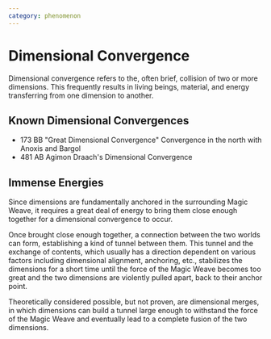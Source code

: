 ```yaml
---
category: phenomenon
---
```


# Dimensional Convergence

Dimensional convergence refers to the, often brief, collision of two or more dimensions. This frequently results in living beings, material, and energy transferring from one dimension to another.

## Known Dimensional Convergences

- 173 BB "Great Dimensional Convergence" Convergence in the north with Anoxis and Bargol
- 481 AB Agimon Draach's Dimensional Convergence

## Immense Energies

Since dimensions are fundamentally anchored in the surrounding Magic Weave, it requires a great deal of energy to bring them close enough together for a dimensional convergence to occur.

Once brought close enough together, a connection between the two worlds can form, establishing a kind of tunnel between them. This tunnel and the exchange of contents, which usually has a direction dependent on various factors including dimensional alignment, anchoring, etc., stabilizes the dimensions for a short time until the force of the Magic Weave becomes too great and the two dimensions are violently pulled apart, back to their anchor point.

Theoretically considered possible, but not proven, are dimensional merges, in which dimensions can build a tunnel large enough to withstand the force of the Magic Weave and eventually lead to a complete fusion of the two dimensions.